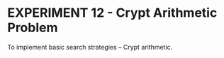 # EXPERIMENT 12 - Crypt Arithmetic Problem

To implement basic search strategies – Crypt arithmetic.
